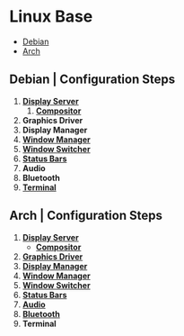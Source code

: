 # Linux Base
* [Debian](#debian--configuration-steps)
* [Arch](#arch--configuration-steps)

## Debian | Configuration Steps
1. [**Display Server**](Debian/displayServerProtocol.md)
    1. [**Compositor**](Debian/compositor.md)
1. **Graphics Driver**
1. **Display Manager**
1. [**Window Manager**](Debian/windowManager.md)
1. [**Window Switcher**](Debian/windowSwitcher.md)
1. [**Status Bars**](Debian/statusBars.md)
1. **Audio**
1. **Bluetooth**
1. [**Terminal**](Debian/terminals.md)

## Arch | Configuration Steps
1. [**Display Server**](Arch/displayServerProtocol.md)
    - [**Compositor**](Arch/compositor.md)
1. [**Graphics Driver**](Arch/graphicsDriver.md)
1. [**Display Manager**](Arch/displayManager.md)
1. [**Window Manager**](Arch/windowManager.md)
1. [**Window Switcher**](Arch/windowSwitcher.md)
1. [**Status Bars**](Arch/statusBars.md)
1. [**Audio**](Arch/audio.md)
1. [**Bluetooth**](Arch/bluetooth.md)
1. **Terminal**
